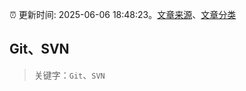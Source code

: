 :alarm_clock: 更新时间: 2025-06-06 18:48:23。[文章来源](/README.md)、[文章分类](/TAGS.md)

## Git、SVN


> 关键字：`Git`、`SVN`



